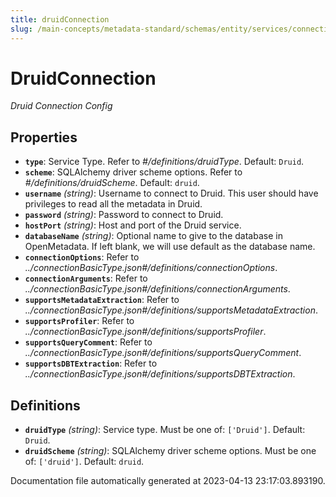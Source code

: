 ```yaml
---
title: druidConnection
slug: /main-concepts/metadata-standard/schemas/entity/services/connections/database/druidconnection
---
```


# DruidConnection

*Druid Connection Config*

## Properties

- **`type`**: Service Type. Refer to *#/definitions/druidType*. Default: `Druid`.
- **`scheme`**: SQLAlchemy driver scheme options. Refer to *#/definitions/druidScheme*. Default: `druid`.
- **`username`** *(string)*: Username to connect to Druid. This user should have privileges to read all the metadata in Druid.
- **`password`** *(string)*: Password to connect to Druid.
- **`hostPort`** *(string)*: Host and port of the Druid service.
- **`databaseName`** *(string)*: Optional name to give to the database in OpenMetadata. If left blank, we will use default as the database name.
- **`connectionOptions`**: Refer to *../connectionBasicType.json#/definitions/connectionOptions*.
- **`connectionArguments`**: Refer to *../connectionBasicType.json#/definitions/connectionArguments*.
- **`supportsMetadataExtraction`**: Refer to *../connectionBasicType.json#/definitions/supportsMetadataExtraction*.
- **`supportsProfiler`**: Refer to *../connectionBasicType.json#/definitions/supportsProfiler*.
- **`supportsQueryComment`**: Refer to *../connectionBasicType.json#/definitions/supportsQueryComment*.
- **`supportsDBTExtraction`**: Refer to *../connectionBasicType.json#/definitions/supportsDBTExtraction*.
## Definitions

- **`druidType`** *(string)*: Service type. Must be one of: `['Druid']`. Default: `Druid`.
- **`druidScheme`** *(string)*: SQLAlchemy driver scheme options. Must be one of: `['druid']`. Default: `druid`.


Documentation file automatically generated at 2023-04-13 23:17:03.893190.
